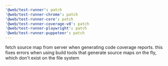 ```yaml
---
'@web/test-runner': patch
'@web/test-runner-chrome': patch
'@web/test-runner-core': patch
'@web/test-runner-coverage-v8': patch
'@web/test-runner-playwright': patch
'@web/test-runner-puppeteer': patch
---
```


fetch source map from server when generating code coverage reports. this fixes errors when using build tools that generate source maps on the fly, which don't exist on the file system
